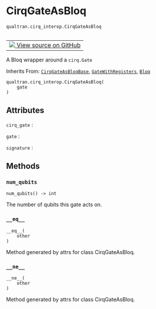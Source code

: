 # CirqGateAsBloq
`qualtran.cirq_interop.CirqGateAsBloq`


<table class="tfo-notebook-buttons tfo-api nocontent" align="left">
<td>
  <a target="_blank" href="https://github.com/quantumlib/Qualtran/blob/main/qualtran/cirq_interop/_cirq_to_bloq.py#L144-L150">
    <img src="https://www.tensorflow.org/images/GitHub-Mark-32px.png" />
    View source on GitHub
  </a>
</td>
</table>



A Bloq wrapper around a `cirq.Gate`

Inherits From: [`CirqGateAsBloqBase`](../../qualtran/cirq_interop/CirqGateAsBloqBase.md), [`GateWithRegisters`](../../qualtran/GateWithRegisters.md), [`Bloq`](../../qualtran/Bloq.md)

<pre class="devsite-click-to-copy prettyprint lang-py tfo-signature-link">
<code>qualtran.cirq_interop.CirqGateAsBloq(
    gate
)
</code></pre>



<!-- Placeholder for "Used in" -->




<h2 class="add-link">Attributes</h2>

`cirq_gate`<a id="cirq_gate"></a>
: &nbsp;

`gate`<a id="gate"></a>
: &nbsp;

`signature`<a id="signature"></a>
: &nbsp;




## Methods

<h3 id="num_qubits"><code>num_qubits</code></h3>

<pre class="devsite-click-to-copy prettyprint lang-py tfo-signature-link">
<code>num_qubits() -> int
</code></pre>

The number of qubits this gate acts on.


<h3 id="__eq__"><code>__eq__</code></h3>

<pre class="devsite-click-to-copy prettyprint lang-py tfo-signature-link">
<code>__eq__(
    other
)
</code></pre>

Method generated by attrs for class CirqGateAsBloq.


<h3 id="__ne__"><code>__ne__</code></h3>

<pre class="devsite-click-to-copy prettyprint lang-py tfo-signature-link">
<code>__ne__(
    other
)
</code></pre>

Method generated by attrs for class CirqGateAsBloq.




